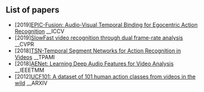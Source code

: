 ## List of papers



*	[2019][EPIC-Fusion: Audio-Visual Temporal Binding for Egocentric Action Recognition](https://ekazakos.github.io/TBN/) __ICCV
*	[2019][SlowFast video recognition through dual frame-rate analysis](https://ai.facebook.com/blog/slowfast-video-recognition-through-dual-frame-rate-analysis/) __CVPR
*	[2018][TSN-Temporal Segment Networks for Action Recognition in Videos](https://ieeexplore.ieee.org/document/8454294) __TPAMI
*	[2018][AENet: Learning Deep Audio Features for Video Analysis](https://ieeexplore.ieee.org/abstract/document/8036251) __IEEETMM
*	[2012][UCF101: A  dataset of 101 human action classes from videos in the wild](https://arxiv.org/abs/1212.0402) __ARXIV



